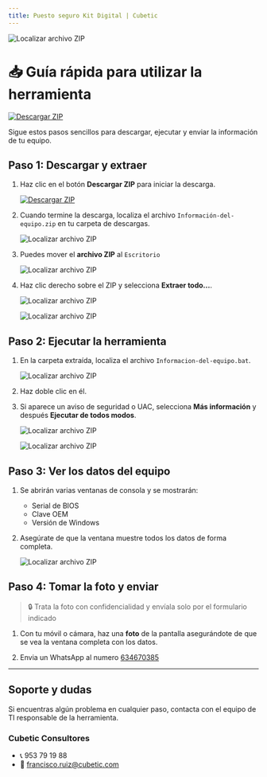 ```yaml
---
title: Puesto seguro Kit Digital | Cubetic
---
```


![Localizar archivo ZIP](images/cubetic-kit-digital.png)

# 📥 Guía rápida para utilizar la herramienta

[![Descargar ZIP](https://img.shields.io/badge/Descargar-ZIP-blue)](https://github.com/Cubetic/info-puesto-seguro/releases/latest/download/info-puesto-seguro.zip)

Sigue estos pasos sencillos para descargar, ejecutar y enviar la información de tu equipo.

## Paso 1: Descargar y extraer

1. Haz clic en el botón **Descargar ZIP** para iniciar la descarga.

    [![Descargar ZIP](https://img.shields.io/badge/Descargar-ZIP-blue)](https://github.com/Cubetic/info-puesto-seguro/releases/latest/download/info-puesto-seguro.zip)

2. Cuando termine la descarga, localiza el archivo `Información-del-equipo.zip` en tu carpeta de descargas.

    ![Localizar archivo ZIP](images/image-1-2.png)

3. Puedes mover el **archivo ZIP** al `Escritorio`

    ![Localizar archivo ZIP](images/image-1-3.png)

4. Haz clic derecho sobre el ZIP y selecciona **Extraer todo...**.

    ![Localizar archivo ZIP](images/image-1-4.png)

    ![Localizar archivo ZIP](images/image-1-4-2.png)

## Paso 2: Ejecutar la herramienta

1. En la carpeta extraída, localiza el archivo `Informacion-del-equipo.bat`.

    ![Localizar archivo ZIP](images/image-2-1.png)

2. Haz doble clic en él.

3. Si aparece un aviso de seguridad o UAC, selecciona **Más información** y después **Ejecutar de todos modos**.

    ![Localizar archivo ZIP](images/image-2-3.png)

    ![Localizar archivo ZIP](images/image-2-3-2.png)

## Paso 3: Ver los datos del equipo

1. Se abrirán varias ventanas de consola y se mostrarán:
   * Serial de BIOS
   * Clave OEM
   * Versión de Windows

2. Asegúrate de que la ventana muestre todos los datos de forma completa.

    ![Localizar archivo ZIP](images/image-3-2.png)

## Paso 4: Tomar la foto y enviar

> 🔒 Trata la foto con confidencialidad y envíala solo por el formulario indicado

1. Con tu móvil o cámara, haz una **foto** de la pantalla asegurándote de que se vea la ventana completa con los datos.

2. Envia un WhatsApp al numero [634670385](https://wa.me/34634670385)

---

## Soporte y dudas

Si encuentras algún problema en cualquier paso, contacta con el equipo de TI responsable de la herramienta.

### Cubetic Consultores

* 📞 953 79 19 88
* 📩 [francisco.ruiz@cubetic.com](mailto:francisco.ruiz@cubetic.com)


